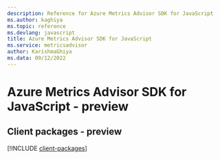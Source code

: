 ```yaml
---
description: Reference for Azure Metrics Advisor SDK for JavaScript
ms.author: kaghiya
ms.topic: reference
ms.devlang: javascript
title: Azure Metrics Advisor SDK for JavaScript
ms.service: metricsadvisor
author: KarishmaGhiya
ms.data: 09/12/2022
---
```

# Azure Metrics Advisor SDK for JavaScript - preview

## Client packages - preview
[!INCLUDE [client-packages](metrics-advisor-client-index.md)]
